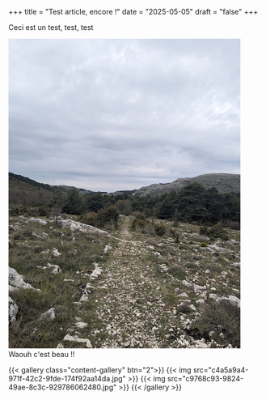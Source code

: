 +++
title = "Test article, encore !"
date = "2025-05-05"
draft = "false"
+++


Ceci est un test, test, test

![an image from this adventure](37c36b24-575c-4852-8464-82c8b85eb918.jpg)
Waouh c'est beau !!

{{< gallery class="content-gallery" btn="2">}}
{{< img src="c4a5a9a4-971f-42c2-9fde-174f92aa14da.jpg" >}}
{{< img src="c9768c93-9824-49ae-8c3c-929786062480.jpg" >}}
{{< /gallery >}}

